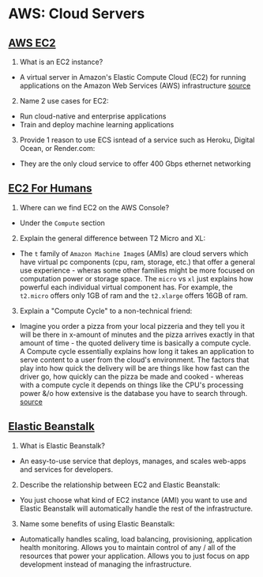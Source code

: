# AWS: Cloud Servers

## [AWS EC2](https://aws.amazon.com/ec2/)

1. What is an EC2 instance?
- A virtual server in Amazon's Elastic Compute Cloud (EC2) for running applications on the Amazon Web Services (AWS) infrastructure [source](https://www.techtarget.com/searchaws/definition/Amazon-EC2-instances#:~:text=An%20Amazon%20EC2%20instance%20is,Web%20Services%20(AWS)%20infrastructure.)

2. Name 2 use cases for EC2:
- Run cloud-native and enterprise applications
- Train and deploy machine learning applications

3. Provide 1 reason to use ECS isntead of a service such as Heroku, Digital Ocean, or Render.com:
- They are the only cloud service to offer 400 Gbps ethernet networking

## [EC2 For Humans](https://www.youtube.com/watch?v=lZMkgOMYYIg)

1. Where can we find EC2 on the AWS Console?
- Under the `Compute` section

2. Explain the general difference between T2 Micro and XL:
- The `t` family of `Amazon Machine Image`s (AMIs) are cloud servers which have virtual pc components (cpu, ram, storage, etc.) that offer a general use experience - wheras some other families might be more focused on computation power or storage space. The `micro` vs `xl` just explains how powerful each individual virtual component has. For example, the `t2.micro` offers only 1GB of ram and the `t2.xlarge` offers 16GB of ram.

3. Explain a "Compute Cycle" to a non-technical friend:
- Imagine you order a pizza from your local pizzeria and they tell you it will be there in x-amount of minutes and the pizza arrives exactly in that amount of time - the quoted delivery time is basically a compute cycle. A Compute cycle essentially explains how long it takes an application to serve content to a user from the cloud's environment. The factors that play into how quick the delivery will be are things like how fast can the driver go, how quickly can the pizza be made and cooked - whereas with a compute cycle it depends on things like the CPU's processing power &/o how extensive is the database you have to search through. [source](https://help.liquidweb.com/s/article/Understanding-Cloud-Sites-Compute-Cycles)

## [Elastic Beanstalk](https://www.youtube.com/watch?v=SrwxAScdyT0)

1. What is Elastic Beanstalk?
- An easy-to-use service that deploys, manages, and scales web-apps and services for developers.

2. Describe the relationship between EC2 and Elastic Beanstalk:
- You just choose what kind of EC2 instance (AMI) you want to use and Elastic Beanstalk will automatically handle the rest of the infrastructure.

3. Name some benefits of using Elastic Beanstalk:
- Automatically handles scaling, load balancing, provisioning, application health monitoring. Allows you to maintain control of any / all of the resources that power your application. Allows you to just focus on app development instead of managing the infrastructure.
